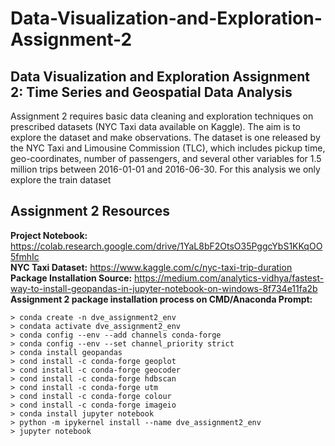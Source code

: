 # Data-Visualization-and-Exploration-Assignment-2
## Data Visualization and Exploration Assignment 2: Time Series and Geospatial Data Analysis
Assignment 2 requires basic data cleaning and exploration techniques on prescribed datasets (NYC Taxi data available on Kaggle).
The aim is to explore the dataset and make observations. The dataset is one released by the NYC Taxi and Limousine Commission (TLC), which includes
pickup time, geo-coordinates, number of passengers, and several other variables for 1.5 million trips between 2016-01-01 and 2016-06-30. For this analysis we only explore the train dataset

## Assignment 2 Resources
**Project Notebook:** https://colab.research.google.com/drive/1YaL8bF2OtsO35PggcYbS1KKqOO5fmhIc <br>
**NYC Taxi Dataset:** https://www.kaggle.com/c/nyc-taxi-trip-duration <br>
**Package Installation Source:** https://medium.com/analytics-vidhya/fastest-way-to-install-geopandas-in-jupyter-notebook-on-windows-8f734e11fa2b <br>
**Assignment 2 package installation process on CMD/Anaconda Prompt:** <br>
```
> conda create -n dve_assignment2_env
> condata activate dve_assignment2_env
> conda config --env --add channels conda-forge
> conda config --env --set channel_priority strict
> conda install geopandas
> cond install -c conda-forge geoplot
> cond install -c conda-forge geocoder
> cond install -c conda-forge hdbscan
> cond install -c conda-forge utm
> cond install -c conda-forge colour
> cond install -c conda-forge imageio
> conda install jupyter notebook
> python -m ipykernel install --name dve_assignment2_env
> jupyter notebook
```

